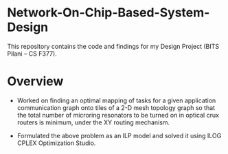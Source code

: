 # Network-On-Chip-Based-System-Design

This repository contains the code and findings for my Design Project (BITS Pilani – CS F377).

# Overview

- Worked on finding an optimal mapping of tasks for a given application communication graph onto tiles of a 2-D mesh topology graph so that the total number of microring resonators to be turned on in optical crux routers is minimum, under the XY routing mechanism.

- Formulated the above problem as an ILP model and solved it using ILOG CPLEX Optimization Studio.
